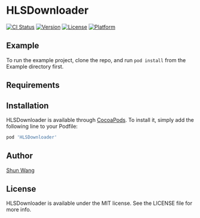 # HLSDownloader

[![CI Status](https://img.shields.io/travis/qi-shun-wang/HLSDownloader.svg?style=flat)](https://travis-ci.org/qi-shun-wang/HLSDownloader)
[![Version](https://img.shields.io/cocoapods/v/HLSDownloader.svg?style=flat)](https://cocoapods.org/pods/HLSDownloader)
[![License](https://img.shields.io/cocoapods/l/HLSDownloader.svg?style=flat)](https://cocoapods.org/pods/HLSDownloader)
[![Platform](https://img.shields.io/cocoapods/p/HLSDownloader.svg?style=flat)](https://cocoapods.org/pods/HLSDownloader)

## Example

To run the example project, clone the repo, and run `pod install` from the Example directory first.

## Requirements

## Installation

HLSDownloader is available through [CocoaPods](https://cocoapods.org). To install
it, simply add the following line to your Podfile:

```ruby
pod 'HLSDownloader'
```

## Author

[Shun Wang](qi.shun.wang@icloud.com)

## License

HLSDownloader is available under the MIT license. See the LICENSE file for more info.
